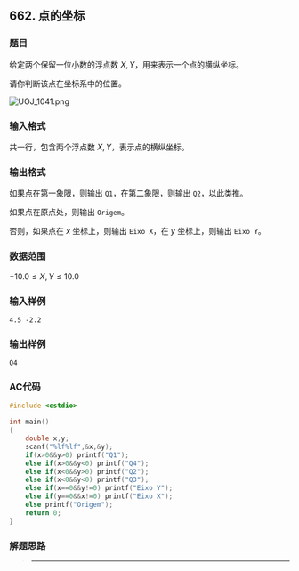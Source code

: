 ##  662. 点的坐标

### 题目

给定两个保留一位小数的浮点数 $X,Y$，用来表示一个点的横纵坐标。

请你判断该点在坐标系中的位置。

![UOJ_1041.png](https://cdn.acwing.com/media/article/image/2019/04/12/19_00c6382e5d-UOJ_1041.png)

### 输入格式

共一行，包含两个浮点数 $X,Y$，表示点的横纵坐标。

### 输出格式

如果点在第一象限，则输出 `Q1`，在第二象限，则输出 `Q2`，以此类推。

如果点在原点处，则输出 `Origem`。

否则，如果点在 $x$ 坐标上，则输出 `Eixo X`，在 $y$ 坐标上，则输出 `Eixo Y`。

### 数据范围

$−10.0≤X,Y≤10.0$

### 输入样例

```
4.5 -2.2
```

### 输出样例

```
Q4
```

### AC代码

```c++
#include <cstdio>

int main()
{
    double x,y;
    scanf("%lf%lf",&x,&y);
    if(x>0&&y>0) printf("Q1");
    else if(x>0&&y<0) printf("Q4");
    else if(x<0&&y>0) printf("Q2");
    else if(x<0&&y<0) printf("Q3");
    else if(x==0&&y!=0) printf("Eixo Y");
    else if(y==0&&x!=0) printf("Eixo X");
    else printf("Origem");
    return 0;
}
```

### 解题思路

>****


